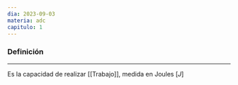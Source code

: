 ```yaml
---
dia: 2023-09-03
materia: adc
capitulo: 1
---
```

### Definición
---
Es la capacidad de realizar [[Trabajo]], medida en Joules $[J]$
